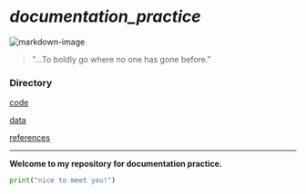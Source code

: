# *documentation_practice*

![markdown-image](IMG_0178.png)

>"...To boldly go where no one has gone before."

### Directory

[code](code)

[data](data)

[references](references)

---

**Welcome to my repository for documentation practice.**

```python
print("nice to meet you!")
```